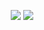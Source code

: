<!-- <picture decoding="async" loading="lazy">
  <source media="(prefers-color-scheme: light)" srcset="https://pixel-profile.vercel.app/api/github-stats?username=Kzidaitou&screen_effect=false&background=linear-gradient(to%20bottom%20right%2C%20%2374dcc4%2C%20%234597e9)">
  <source media="(prefers-color-scheme: dark)" srcset="https://pixel-profile.vercel.app/api/github-stats?username=Kzidaitou&screen_effect=true&background=linear-gradient(to%20bottom%20right%2C%20%235580eb%2C%20%232aeeff)">
  <img alt="github stats" src="https://pixel-profile.vercel.app/api/github-stats?username=Kzidaitou&screen_effect=false&background=linear-gradient(to%20bottom%20right%2C%20%2374dcc4%2C%20%234597e9)">
</picture> -->
<p align = "center">
  <img src = "https://github-readme-stats.vercel.app/api?username=kailong321200875&show_icons=true&include_all_commits=true&line_height=40&count_private=true&theme=radical&hide_border=true">
  <img src = "https://github-readme-stats.vercel.app/api/top-langs/?username=kailong321200875&theme=radical&hide_border=true">
</p>
